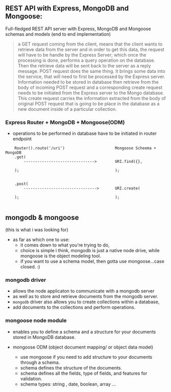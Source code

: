 ## REST API with Express, MongoDB and Mongoose:

Full-fledged REST API server with Express, MongoDB and Mongoose schemas and models (end to end implementation)

> a GET request coming from the client, means that the client wants to retrieve data
> from the server and in order to get this data, the request will have to be handle 
> by the Express Server; which once the processing is done, performs a query operation
> on the database. Then the retrieve data will be sent back to the server as a reply
> message.
> POST request does the same thing. It brings some data into the service, that will
> need to first be processed by the Express server. Information needed to be stored in 
> database then retrieve from the body of incoming POST request and a corresponding 
> create request needs to be initiated from the Express server to the Mongo database.
> This create request carries the information extracted from the body of original POST
> request that is going to be place in the database as a new document inside of a particular
> collection.


### Express Router + MongoDB + Mongoose(ODM)
- operations to be performed in database have to be initiated in router endpoint


```
    Router().route('/uri')                      Mongoose Scheema + MongoDB
    .get(
        ------------------------------->        URI.find({},
                                                 
    );                                          );


    .post(                                     
        -------------------------------->       URI.create(

    );                                          );


```


## mongodb & mongoose 
(this is what i was looking for)

- as far as which one to use:
    + it comes down to what you're trying to do,
    + choice is simple i think, mongodb is just a native node drive, while mongoose is the object modeling tool.
    + if you want to use a schema model, then gotta use mongoose...case closed. :)


### mongodb driver

   + allows the node applicaton to communicate with a mongodb server    
   + as well as to store and retrieve documents from the mongodb server.
   + `mongodb` driver also allows you to create collections within a database, 
   + add documents to the collections and perform operations.


### mongoose node module
   - enables you to define a schema and a structure for your documents stored in MongoDB database. 
   
   - mongoose ODM (object document mapping/ or object data model) 
   
      + use mongoose if you need to add structure to your documents through a schema.
      + schema defines the structure of the documents.
      + schema defines all the fields, type of fields, and features for validation.
      + schema types: string , date, boolean, array ...
















